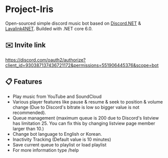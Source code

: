 # Project-Iris
Open-sourced simple discord music bot based on [Discord.NET](https://github.com/discord-net/Discord.Net) &amp; [Lavalink4NET](https://github.com/angelobreuer/Lavalink4NET).
Builded with .NET core 6.0.

## ✉️ Invite link
https://discord.com/oauth2/authorize?client_id=930387137436721172&permissions=551906445376&scope=bot

## 📋 Features
- Play music from YouTube and SoundCloud
- Various player features like pause & resume & seek to position & volume change (Due to Discord's bitrate is low so bigger value is not recommended).
- Queue management (maximum queue is 200 due to Discord's listview has limitation 25. You can fix this by changing listview page member larger than 10.)
- Change bot language to English or Korean.
- Inactivity Tracking (Default value is 10 minutes)
- Save current queue to playlist or load playlist
- For more information type /help

